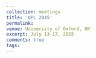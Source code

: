 ```yaml
---
collection: meetings
title: 'QPL 2015'
permalink: 
venue: University of Oxford, UK
excerpt: July 13-17, 2015
comments: true
tags:
---
```



